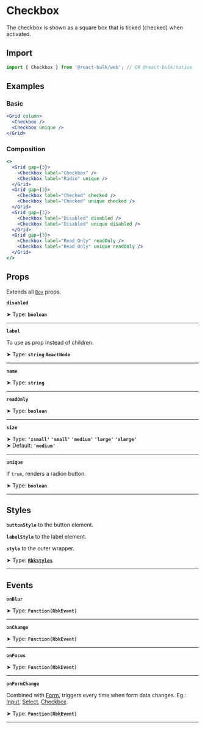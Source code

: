# Checkbox

The checkbox is shown as a square box that is ticked (checked) when activated.

## Import

```jsx
import { Checkbox } from '@react-bulk/web'; // OR @react-bulk/native
```

## Examples

### Basic

```jsx live
<Grid column>
  <Checkbox />
  <Checkbox unique />
</Grid>
```

### Composition

```jsx live
<>
  <Grid gap={3}>
    <Checkbox label="Checkbox" />
    <Checkbox label="Radio" unique />
  </Grid>
  <Grid gap={3}>
    <Checkbox label="Checked" checked />
    <Checkbox label="Checked" unique checked />
  </Grid>
  <Grid gap={3}>
    <Checkbox label="Disabled" disabled />
    <Checkbox label="Disabled" unique disabled />
  </Grid>
  <Grid gap={3}>
    <Checkbox label="Read Only" readOnly />
    <Checkbox label="Read Only" unique readOnly />
  </Grid>
</>
```

## Props

Extends all [`Box`](/docs/components/core/box) props.

**`disabled`**

➤ Type: **`boolean`** <br/>

---

**`label`**

To use as prop instead of children.

➤ Type: **`string` `ReactNode`** <br/>

---

**`name`**

➤ Type: **`string`** <br/>

---

**`readOnly`**

➤ Type: **`boolean`** <br/>

---

**`size`**

➤ Type: **`'xsmall'` `'small'` `'medium'` `'large'` `'xlarge'`** <br/>
➤ Default: **`'medium'`** <br/>

---

**`unique`**

If `true`, renders a radion button.

➤ Type: **`boolean`** <br/>

---

## Styles

**`buttonStyle`** to the button element.

**`labelStyle`** to the label element.

**`style`** to the outer wrapper.

➤ Type: **[`RbkStyles`](/docs/type-reference/rbk-styles)** <br/>

---

## Events

**`onBlur`**

➤ Type: **`Function(RbkEvent)`** <br/>

---

**`onChange`**

➤ Type: **`Function(RbkEvent)`** <br/>

---

**`onFocus`**

➤ Type: **`Function(RbkEvent)`** <br/>

---

**`onFormChange`**

Combined with [Form](/docs/components/forms/form), triggers every time when form data changes.
Eg.: [Input](/docs/components/forms/input), [Select](/docs/components/forms/select), [Checkbox](/docs/components/forms/checkbox).

➤ Type: **`Function(RbkEvent)`** <br/>

---

